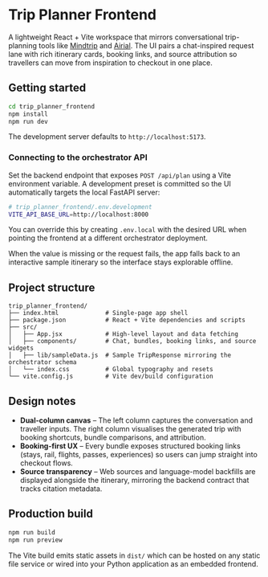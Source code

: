 # Trip Planner Frontend

A lightweight React + Vite workspace that mirrors conversational trip-planning tools like [Mindtrip](https://mindtrip.ai/chat/) and [Airial](https://www.airial.travel/chat). The UI pairs a chat-inspired request lane with rich itinerary cards, booking links, and source attribution so travellers can move from inspiration to checkout in one place.

## Getting started

```bash
cd trip_planner_frontend
npm install
npm run dev
```

The development server defaults to `http://localhost:5173`.

### Connecting to the orchestrator API

Set the backend endpoint that exposes `POST /api/plan` using a Vite environment variable. A development preset is committed so the UI automatically targets the local FastAPI server:

```bash
# trip_planner_frontend/.env.development
VITE_API_BASE_URL=http://localhost:8000
```

You can override this by creating `.env.local` with the desired URL when pointing the frontend at a different orchestrator deployment.

When the value is missing or the request fails, the app falls back to an interactive sample itinerary so the interface stays explorable offline.

## Project structure

```
trip_planner_frontend/
├── index.html             # Single-page app shell
├── package.json           # React + Vite dependencies and scripts
├── src/
│   ├── App.jsx            # High-level layout and data fetching
│   ├── components/        # Chat, bundles, booking links, and source widgets
│   ├── lib/sampleData.js  # Sample TripResponse mirroring the orchestrator schema
│   └── index.css          # Global typography and resets
└── vite.config.js         # Vite dev/build configuration
```

## Design notes

- **Dual-column canvas** – The left column captures the conversation and traveller inputs. The right column visualises the generated trip with booking shortcuts, bundle comparisons, and attribution.
- **Booking-first UX** – Every bundle exposes structured booking links (stays, rail, flights, passes, experiences) so users can jump straight into checkout flows.
- **Source transparency** – Web sources and language-model backfills are displayed alongside the itinerary, mirroring the backend contract that tracks citation metadata.

## Production build

```bash
npm run build
npm run preview
```

The Vite build emits static assets in `dist/` which can be hosted on any static file service or wired into your Python application as an embedded frontend.

